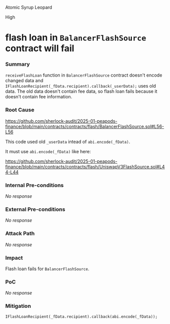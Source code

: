 Atomic Syrup Leopard

High

# flash loan in `BalancerFlashSource` contract will fail

### Summary

`receiveFlashLoan` function in `BalancerFlashSource` contract doesn't encode changed data and `IFlashLoanRecipient(_fData.recipient).callback(_userData);` uses old data.
The old data doesn't contain fee data, so flash loan fails because it doesn't contain fee information.

### Root Cause

https://github.com/sherlock-audit/2025-01-peapods-finance/blob/main/contracts/contracts/flash/BalancerFlashSource.sol#L56-L56

This code used old `_userData` intead of `abi.encode(_fData)`.

It must use `abi.encode(_fData)` like here:

https://github.com/sherlock-audit/2025-01-peapods-finance/blob/main/contracts/contracts/flash/UniswapV3FlashSource.sol#L44-L44

### Internal Pre-conditions

_No response_

### External Pre-conditions

_No response_

### Attack Path

_No response_

### Impact

Flash loan fails for `BalancerFlashSource`.

### PoC

_No response_

### Mitigation

```solidity
IFlashLoanRecipient(_fData.recipient).callback(abi.encode(_fData));
```
